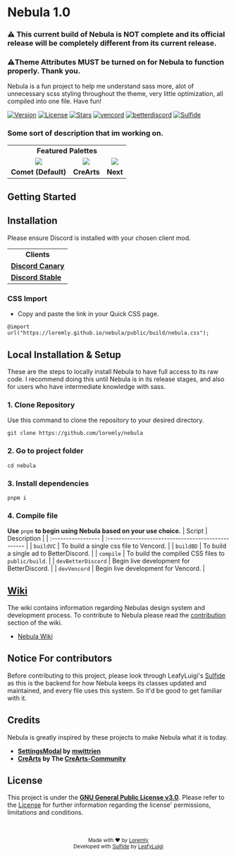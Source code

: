 # Nebula 1.0
### ⚠️ This current build of Nebula is NOT complete and its official release will be completely different from its current release.
### ⚠️Theme Attributes MUST be turned on for Nebula to function properly. Thank you.
Nebula is a fun project to help me understand sass more, alot of unnecessary scss styling throughout the theme, very little optimization, all compiled into one file. Have fun!




[![Version](https://img.shields.io/github/manifest-json/v/loremly/nebula?style=for-the-badge&labelColor=404c5a&color=0a4d41)](.github/docs/changelog.md)
[![License](https://img.shields.io/github/license/loremly/nebula?style=for-the-badge&labelColor=404c5a&color=0a4d41)](license)
[![Stars](https://img.shields.io/github/stars/loremly/nebula?style=for-the-badge&labelColor=404c5a&color=0a4d41)](https://github.com/loremly/nebula/stargazers)
[![vencord](https://img.shields.io/badge/vencord-mod?style=for-the-badge&color=404c5a)](https://vencord.dev)
[![betterdiscord](https://img.shields.io/badge/betterdiscord-mod?style=for-the-badge&color=404c5a)](https://vencord.dev)
[![Sulfide](https://img.shields.io/badge/sulfide-language?style=for-the-badge&color=404c5a)](https://github.com/LeafyLuigi/sulfide)

### Some sort of description that im working on.
<table >
  <tr >
    <td align=center colspan="3"><strong>Featured Palettes<strong></td>
  </tr>
    <tr>
    <td align=center><img src="https://github.com/user-attachments/assets/863e5f6f-6d35-4548-969b-7b1f7c24267c"></td>
    <td align=center><img src="https://github.com/user-attachments/assets/65af82b6-1c47-44a4-b76f-a888ee1e4786"></td>
    <td align=center><img src="https://github.com/user-attachments/assets/f61ae4ba-11e8-4c37-a7c6-0bc6ad5ac79b"></td>
  </tr>
  <tr>
    <td align=center><strong>Comet (Default)</strong></td>
    <td align=center><strong>CreArts</strong></td>
    <td align=center><strong>Next</strong></td>
  </tr>
</table>


## Getting Started



## Installation
Please ensure Discord is installed with your chosen client mod.
<table>
  <tr>
    <td align=center colspan="3"><strong>Clients<strong></td>
  </tr>
    <tr>
        <td>
            <strong>
                <a href="https://discord.com/api/downloads/distributions/app/installers/latest?platform=win&channel=canary&arch=x64">
                Discord Canary
                </a>
            </strong>
        </td>
    </tr>
    <tr>
        <td>
            <strong>
                <a href="https://discord.com/api/downloads/distributions/app/installers/latest?platform=win&channel=canary&arch=x64">
                Discord Stable
                </a>  
            </strong>
        </td>
    </tr>
  </tr>
</table>

### CSS Import
- Copy and paste the link in your Quick CSS page.
```
@import url("https://loremly.github.io/nebula/public/build/nebula.css");
```

## Local Installation & Setup
These are the steps to locally install Nebula to have full access to its raw code. I recommend doing this until Nebula is in its release stages, and also for users who have intermediate knowledge with sass. 
### 1. Clone Repository 
Use this command to clone the repository to your desired directory.
```
git clone https://github.com/loremly/nebula
```

### 2. Go to project folder
```
cd nebula
```

### 3. Install dependencies
```
pnpm i
```
### 4. Compile file

**Use** `pnpm` **to begin using Nebula based on your use choice.**
| Script             | Description                                        |
| :----------------- | :------------------------------------------------- |
| `buildVC`          | To build a single css file to Vencord.             |
| `buildBD`          | To build a single ad to BetterDiscord.             |
| `compile`            | To build the compiled CSS files to `public/build`. |
| `devBetterDiscord` | Begin live development for BetterDiscord.          |
| `devVencord`       | Begin live development for Vencord.                |

## [Wiki](https://github.com/loremly/nebula/wiki)
The wiki contains information regarding Nebulas design system and development process. To contribute to Nebula please read the [contribution](https://github.com/loremly/nebula/wiki) section of the wiki.

- [Nebula Wiki](https://github.com/loremly/nebula/wiki)

## Notice For contributors
Before contributing to this project, please look through LeafyLuigi's [Sulfide](https://github.com/LeafyLuigi/sulfide) as this is the backend for how Nebula keeps its classes updated and maintained, and every file uses this system. So it'd be good to get familiar with it.

## Credits
Nebula is greatly inspired by these projects to make Nebula what it is today.

- **[SettingsModal](https://github.com/mwittrien/BetterDiscordAddons/tree/master/Themes/SettingsModal) by [mwittrien](https://github.com/mwittrien)**
- **[CreArts](https://github.com/CreArts-Community/CreArts-Discord) by The [CreArts-Community](https://github.com/CreArts-Community)**



## License

This project is under the **[GNU General Public License v3.0](https://spdx.org/licenses/GPL-3.0-or-later.html)**. Please refer to the [License](license) for further information regarding the license' permissions, limitations and conditions.

<br>
<br>

<div align="center">
<small>Made with ♥️ by <a href="https://github.com/loremly">Loremly</a></small>
<br>
<small>Developed with <a href="https://github.com/LeafyLuigi/sulfide">Sulfide</a> by <a href="https://github.com/leafyluigi">LeafyLuigi</a></small>
</div>